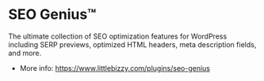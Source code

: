 # SEO Genius&trade;

The ultimate collection of SEO optimization features for WordPress including SERP previews, optimized HTML headers, meta description fields, and more.

* More info: https://www.littlebizzy.com/plugins/seo-genius
